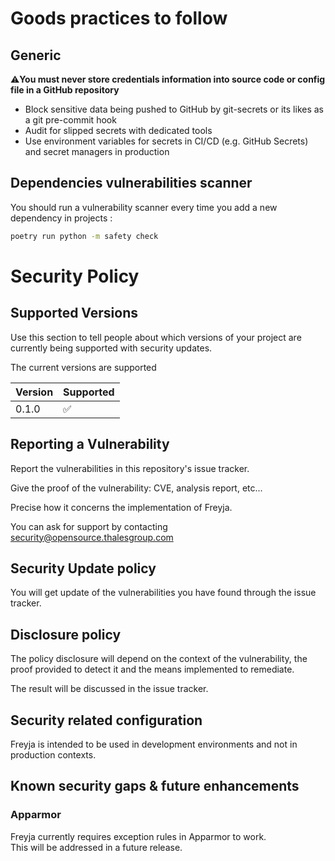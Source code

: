 # Goods practices to follow

## Generic

:warning:**You must never store credentials information into source code or config file in a GitHub repository**
- Block sensitive data being pushed to GitHub by git-secrets or its likes as a git pre-commit hook
- Audit for slipped secrets with dedicated tools
- Use environment variables for secrets in CI/CD (e.g. GitHub Secrets) and secret managers in production

## Dependencies vulnerabilities scanner

You should run a vulnerability scanner every time you add a new dependency in projects :

```sh
poetry run python -m safety check
```

# Security Policy

## Supported Versions

Use this section to tell people about which versions of your project are currently being supported with security updates.

The current versions are supported

| Version | Supported          |
|---------|--------------------|
| 0.1.0   | :white_check_mark: |

## Reporting a Vulnerability

Report the vulnerabilities in this repository's issue tracker.    

Give the proof of the vulnerability: CVE, analysis report, etc...

Precise how it concerns the implementation of Freyja.

You can ask for support by contacting security@opensource.thalesgroup.com

## Security Update policy

You will get update of the vulnerabilities you have found through the issue tracker.

## Disclosure policy

The policy disclosure will depend on the context of the vulnerability, the proof provided to detect it and the means implemented to remediate.

The result will be discussed in the issue tracker.

## Security related configuration

Freyja is intended to be used in development environments and not in production contexts.

## Known security gaps & future enhancements

### Apparmor 

Freyja currently requires exception rules in Apparmor to work.  
This will be addressed in a future release.
